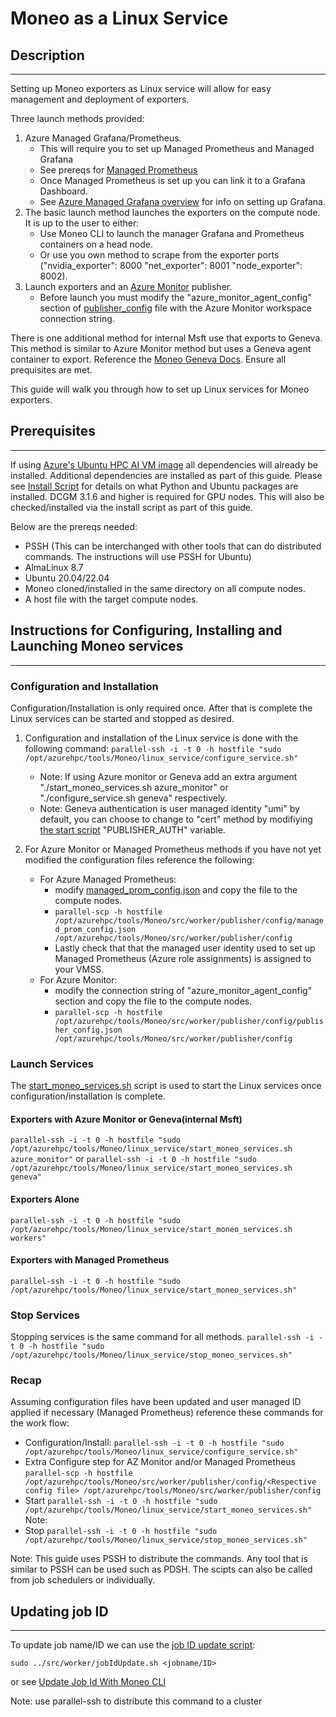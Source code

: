 # Moneo as a Linux Service #

## Description ##

-----
Setting up Moneo exporters as Linux service will allow for easy management and deployment of exporters.

Three launch methods provided:

1. Azure Managed Grafana/Prometheus.
   - This will require you to set up Managed Prometheus and Managed Grafana
   - See prereqs for [Managed Prometheus](../docs/ManagedPrometheusAgent.md)
   - Once Managed Prometheus is set up you can link it to a Grafana Dashboard.
   - See [Azure Managed Grafana overview](https://learn.microsoft.com/en-us/azure/managed-grafana/overview) for info on setting up Grafana.
2. The basic launch method launches the exporters on the compute node. It is up to the user to either:
   - Use Moneo CLI to launch the manager Grafana and Prometheus containers on a head node.
   - Or use you own method to scrape from the exporter ports ("nvidia_exporter": 8000 "net_exporter": 8001 "node_exporter": 8002).
3. Launch exporters and an [Azure Monitor](../docs/AzureMonitorAgent.md) publisher.
   - Before launch you must modify the "azure_monitor_agent_config" section of [publisher_config](../src/worker/publisher/config/publisher_config.json) file with the Azure Monitor workspace connection string.

There is one additional method for internal Msft use that exports to Geneva. This method is similar to Azure Monitor method but uses a Geneva agent container to export. Reference the [Moneo Geneva Docs](../docs/GenevaAgent.MD). Ensure all prequisites are met. 

This guide will walk you through how to set up Linux services for Moneo exporters.

## Prerequisites ##

-----
If using [Azure's Ubuntu HPC AI VM image](https://azuremarketplace.microsoft.com/en-us/marketplace/apps/microsoft-dsvm.ubuntu-hpc?tab=overview) all dependencies will already be installed. Additional dependencies are installed as part of this guide. Please see [Install Script](../src/worker/install/install.sh) for details on what Python and Ubuntu packages are installed. DCGM 3.1.6 and higher is required for GPU nodes. This will also be checked/installed via the install script as part of this guide.

Below are the prereqs needed:

- PSSH (This can be interchanged with other tools that can do distributed commands. The instructions will use PSSH for Ubuntu)
- AlmaLinux 8.7
- Ubuntu 20.04/22.04
- Moneo cloned/installed in the same directory on all compute nodes.
- A host file with the target compute nodes.

## Instructions for Configuring, Installing and Launching Moneo services ##

-----

### Configuration and Installation ###

Configuration/Installation is only required once. After that is complete the Linux services can be started and stopped as desired.

1. Configuration and installation of the Linux service is done with the following command:
   ```parallel-ssh -i -t 0 -h hostfile "sudo /opt/azurehpc/tools/Moneo/linux_service/configure_service.sh"```
     - Note: If using Azure monitor or Geneva add an extra argument "./start_moneo_services.sh azure_monitor"  or "./configure_service.sh geneva" respectively.
     - Note: Geneva authentication is user managed identity "umi" by default, you can choose to change to "cert" method by modifiying [the start script](./configure_service.sh) "PUBLISHER_AUTH" variable.

2. For Azure Monitor or Managed Prometheus methods if you have not yet modified the configuration files reference the following:
   - For Azure Managed Prometheus:
     - modify [managed_prom_config.json](../src/worker/publisher/config) and copy the file to the compute nodes.
     - ```parallel-scp -h hostfile /opt/azurehpc/tools/Moneo/src/worker/publisher/config/managed_prom_config.json /opt/azurehpc/tools/Moneo/src/worker/publisher/config```
     - Lastly check that that the managed user identity used to set up Managed Prometheus (Azure role assignments) is assigned to your VMSS.
   - For Azure Monitor:
     - modify the connection string of "azure_monitor_agent_config" section and copy the file to the compute nodes.
     - ```parallel-scp -h hostfile /opt/azurehpc/tools/Moneo/src/worker/publisher/config/publisher_config.json /opt/azurehpc/tools/Moneo/src/worker/publisher/config```

### Launch Services ###

The [start_moneo_services.sh](./start_moneo_services.sh) script is used to start the Linux services once configuration/installation is complete.

#### Exporters with Azure Monitor or Geneva(internal Msft) ####

```parallel-ssh -i -t 0 -h hostfile "sudo /opt/azurehpc/tools/Moneo/linux_service/start_moneo_services.sh azure_monitor"```
   or
```parallel-ssh -i -t 0 -h hostfile "sudo /opt/azurehpc/tools/Moneo/linux_service/start_moneo_services.sh geneva"```

#### Exporters Alone ####

```parallel-ssh -i -t 0 -h hostfile "sudo /opt/azurehpc/tools/Moneo/linux_service/start_moneo_services.sh workers"```

#### Exporters with Managed Prometheus ####

```parallel-ssh -i -t 0 -h hostfile "sudo /opt/azurehpc/tools/Moneo/linux_service/start_moneo_services.sh"```

### Stop Services ###

Stopping services is the same command for all methods.
```parallel-ssh -i -t 0 -h hostfile "sudo /opt/azurehpc/tools/Moneo/linux_service/stop_moneo_services.sh"```

### Recap ###

Assuming configuration files have been updated and user managed ID applied if necessary (Managed Prometheus) reference these commands for the work flow:

- Configuration/Install:
   ```parallel-ssh -i -t 0 -h hostfile "sudo /opt/azurehpc/tools/Moneo/linux_service/configure_service.sh"```
- Extra Configure step for AZ Monitor and/or Managed Prometheus
   ```parallel-scp -h hostfile /opt/azurehpc/tools/Moneo/src/worker/publisher/config/<Respective config file> /opt/azurehpc/tools/Moneo/src/worker/publisher/config```
- Start
   ```parallel-ssh -i -t 0 -h hostfile "sudo /opt/azurehpc/tools/Moneo/linux_service/start_moneo_services.sh"```
   Note:
- Stop
   ```parallel-ssh -i -t 0 -h hostfile "sudo /opt/azurehpc/tools/Moneo/linux_service/stop_moneo_services.sh"```

 Note: This guide uses PSSH to distribute the commands. Any tool that is similar to PSSH can be used such as PDSH. The scipts can also be called from job schedulers or individually.

## Updating job ID ##

-----
To update job name/ID we can use the [job ID update script](../src/worker/jobIdUpdate.sh):

```sudo ../src/worker/jobIdUpdate.sh <jobname/ID>```

or see [Update Job Id With Moneo CLI](../docs/JobFiltering.md)

Note: use parallel-ssh to distribute this command to a cluster
